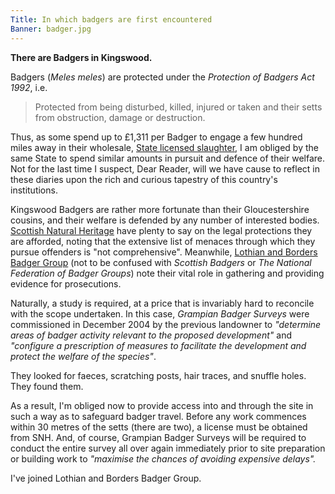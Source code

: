 ```yaml
---
Title: In which badgers are first encountered
Banner: badger.jpg
---
```


**There are Badgers in Kingswood.**

Badgers (_Meles meles_) are protected under the _Protection of Badgers Act 1992_, i.e.
> Protected from being disturbed, killed, injured or taken and their setts from obstruction, damage or destruction.

Thus, as some spend up to £1,311 per Badger to engage a few hundred miles away in their wholesale, [State licensed slaughter](http://www.bbc.co.uk/news/uk-england-25719562), I am obliged by the same State to spend similar amounts in pursuit and defence of their welfare. Not for the last time I suspect, Dear Reader,  will we have cause to reflect in these diaries upon the rich and curious tapestry of this country's institutions.

Kingswood Badgers are rather more fortunate than their Gloucestershire cousins, and their welfare is defended by any number of interested bodies. [Scottish Natural Heritage](http://www.snh.gov.uk/protecting-scotlands-nature/protected-species/which-and-how/mammals/badger-protection/) have plenty to say on the legal protections they are afforded, noting that the extensive list of menaces through which they pursue offenders is "not comprehensive". Meanwhile, [Lothian and Borders Badger Group](http://www.lbbg.org.uk) (not to be confused with _Scottish Badgers_ or _The National Federation of Badger Groups_) note their vital role in gathering and providing evidence for prosecutions.

Naturally, a study is required, at a price that is invariably hard to reconcile with the scope undertaken. In this case, _Grampian Badger Surveys_ were commissioned in December 2004 by the previous landowner to _"determine areas of badger activity relevant to the proposed development"_ and _"configure a prescription of measures to facilitate the development and protect the welfare of the species"_.

They looked for faeces, scratching posts, hair traces, and snuffle holes. They found them.

<object data="http://www.richardlyon.net/pdfs/Badger report-010704.pdf" type="application/pdf" width="600px" height="200px"></object>

As a result, I'm obliged now to provide access into and through the site in such a way as to safeguard badger travel. Before any work commences within 30 metres of the setts (there are two), a license must be obtained from SNH. And, of course, Grampian Badger Surveys will be required to conduct the entire survey all over again immediately prior to site preparation or building work to _"maximise the chances of avoiding expensive delays"._

I've joined Lothian and Borders Badger Group.
